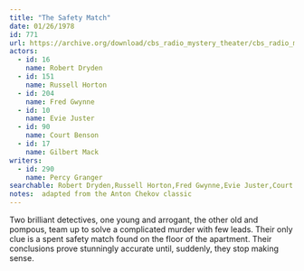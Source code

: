 ```yaml
---
title: "The Safety Match"
date: 01/26/1978
id: 771
url: https://archive.org/download/cbs_radio_mystery_theater/cbs_radio_mystery_theater-0751-0800.zip/cbs_radio_mystery_theater-0751-0800%2Fcbsrmt_0771_the_safety_match.mp3
actors:  
  - id: 16
    name: Robert Dryden  
  - id: 151
    name: Russell Horton  
  - id: 204
    name: Fred Gwynne  
  - id: 10
    name: Evie Juster  
  - id: 90
    name: Court Benson  
  - id: 17
    name: Gilbert Mack
writers:  
  - id: 290
    name: Percy Granger
searchable: Robert Dryden,Russell Horton,Fred Gwynne,Evie Juster,Court Benson,Gilbert Mack Percy Granger
notes:  adapted from the Anton Chekov classic
---
```

Two brilliant detectives, one young and arrogant, the other old and pompous, team up to solve a complicated murder with few leads. Their only clue is a spent safety match found on the floor of the apartment. Their conclusions prove stunningly accurate until, suddenly, they stop making sense.